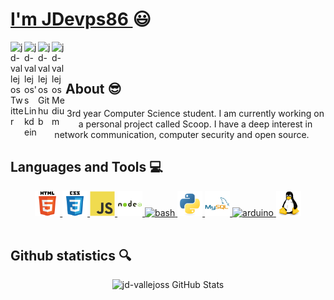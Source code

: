  # <a href="https://github.com/JDiegox86"> I'm JDevps86 </a> :smiley:
 
 <a href="#">
  <img align="left" alt="jd-vallejos Twitter" width="22px" src="https://cdn.jsdelivr.net/npm/simple-icons@v3/icons/twitter.svg" />
</a>
<a href="https://www.linkedin.com/in/jdvallejos/">
  <img align="left" alt="jd-vallejos's Linkdein" width="22px" src="https://cdn.jsdelivr.net/npm/simple-icons@v3/icons/linkedin.svg" />
</a>
<a href="https://github.com/JDiegox86">
  <img align="left" alt="jd-vallejos Github" width="22px" src="https://cdn.jsdelivr.net/npm/simple-icons@v3/icons/github.svg" />
</a>
<a href="https://jdevps86.medium.com/">
  <img align="left" alt="jd-vallejos Medium" width="22px" src="https://cdn.jsdelivr.net/npm/simple-icons@v3/icons/medium.svg" />
</a>
<br/>
<br/>

## About :sunglasses:
<div align="center">
3rd year Computer Science student. I am currently working on a personal project called Scoop.
I have a deep interest in network communication, computer security and open source.
</div>

## Languages and Tools :computer:
<p align="center"> <a href="https://www.w3.org/html/" target="_blank" rel="noreferrer"> <img src="https://raw.githubusercontent.com/devicons/devicon/master/icons/html5/html5-original-wordmark.svg" alt="html5" width="40" height="40"/> </a> <a href="https://www.w3schools.com/css/" target="_blank" rel="noreferrer"> <img src="https://raw.githubusercontent.com/devicons/devicon/master/icons/css3/css3-original-wordmark.svg" alt="css3" width="40" height="40"/> </a>  <a href="https://developer.mozilla.org/en-US/docs/Web/JavaScript" target="_blank" rel="noreferrer"> <img src="https://raw.githubusercontent.com/devicons/devicon/master/icons/javascript/javascript-original.svg" alt="javascript" width="40" height="40"/> </a> <a href="https://nodejs.org" target="_blank" rel="noreferrer"> <img src="https://raw.githubusercontent.com/devicons/devicon/master/icons/nodejs/nodejs-original-wordmark.svg" alt="nodejs" width="40" height="40"/> </a> <a href="https://www.gnu.org/software/bash/" target="_blank" rel="noreferrer"> <img src="https://www.vectorlogo.zone/logos/gnu_bash/gnu_bash-icon.svg" alt="bash" width="40" height="40"/> </a> <a href="https://www.python.org" target="_blank" rel="noreferrer"> <img src="https://raw.githubusercontent.com/devicons/devicon/master/icons/python/python-original.svg" alt="python" width="40" height="40"/> </a> <a href="https://www.mysql.com/" target="_blank" rel="noreferrer"> <img src="https://raw.githubusercontent.com/devicons/devicon/master/icons/mysql/mysql-original-wordmark.svg" alt="mysql" width="40" height="40"/> </a> <a href="https://www.arduino.cc/" target="_blank" rel="noreferrer"> <img src="https://cdn.worldvectorlogo.com/logos/arduino-1.svg" alt="arduino" width="40" height="40"/> </a> <a href="https://www.linux.org/" target="_blank" rel="noreferrer"> <img src="https://raw.githubusercontent.com/devicons/devicon/master/icons/linux/linux-original.svg" alt="linux" width="40" height="40"/> </a>
 </br>
 </br>

## Github statistics :mag:
<div align="center">
<img src="https://github-readme-stats.vercel.app/api?username=jdiegox86&&show_icons=true&theme=radical&line_height=27&v=5" alt="jd-vallejoss GitHub Stats" />


<!--
<div align="left"><h2>Contact Me :speech_balloon:</h2></div>

[![Twitter Badge](https://img.shields.io/badge/-@jdiegox86-1ca0f1?style=flat-square&labelColor=1ca0f1&logo=twitter&logoColor=white&link=https://twitter.com/Jdiegox86)](https://twitter.com/Jdiegox86) [![Linkedin Badge](https://img.shields.io/badge/-JuanDiegoVallejos-blue?style=flat-square&logo=Linkedin&logoColor=white&link=https://#)](https://#/) [![Gmail Badge](https://img.shields.io/badge/-juan.chura@tecsup.edu.pe-c14438?style=flat-square&logo=Gmail&logoColor=white&link=mailto:juan.chura@tecsup.edu.pe)](mailto:juan.chura@tecsup.edu.pe) [![Medium Badge](https://img.shields.io/badge/-@nexusblog86-f9f048?style=flat-square&labelColor=f9f048&logo=medium&logoColor=black&link=https://fromnexus86.medium.com//)](https://fromnexus86.medium.com//)

 </div>
-->
